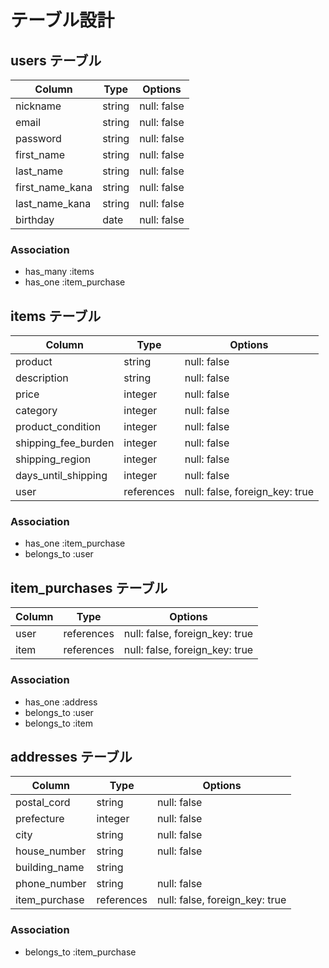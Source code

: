 # テーブル設計

## users テーブル

| Column          | Type    | Options     |
| --------------- | ------  | ----------- |
| nickname        | string  | null: false |
| email           | string  | null: false |
| password        | string  | null: false |
| first_name      | string  | null: false |
| last_name       | string  | null: false |
| first_name_kana | string  | null: false |
| last_name_kana  | string  | null: false |
| birthday        | date    | null: false |

### Association

- has_many :items
- has_one  :item_purchase

## items テーブル

| Column              | Type       | Options                        |
| ------------------- | ---------- | ------------------------------ |
| product             | string     | null: false                    |
| description         | string     | null: false                    |
| price               | integer    | null: false                    |
| category            | integer    | null: false                    |
| product_condition   | integer    | null: false                    |
| shipping_fee_burden | integer    | null: false                    |
| shipping_region     | integer    | null: false                    |
| days_until_shipping | integer    | null: false                    |
| user                | references | null: false, foreign_key: true |

### Association

- has_one    :item_purchase
- belongs_to :user

## item_purchases テーブル

| Column    | Type       | Options                        |
| --------- | ---------- | ------------------------------ |
| user      | references | null: false, foreign_key: true |
| item      | references | null: false, foreign_key: true |

### Association

- has_one    :address
- belongs_to :user
- belongs_to :item

## addresses テーブル

| Column          | Type       | Options                        |
| --------------  | ---------- | ------------------------------ |
| postal_cord     | string     | null: false                    |
| prefecture      | integer    | null: false                    |
| city            | string     | null: false                    |
| house_number    | string     | null: false                    |
| building_name   | string     |
| phone_number    | string     | null: false                    |
| item_purchase   | references | null: false, foreign_key: true |

### Association

- belongs_to :item_purchase
